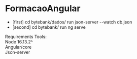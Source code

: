 # FormacaoAngular

- [first] cd bytebank/dados/ run json-server --watch db.json
- [second] cd bytebank/ run ng serve

Requirements Tools:  
Node 16.13.2^  
Angular/core  
Json-server  
